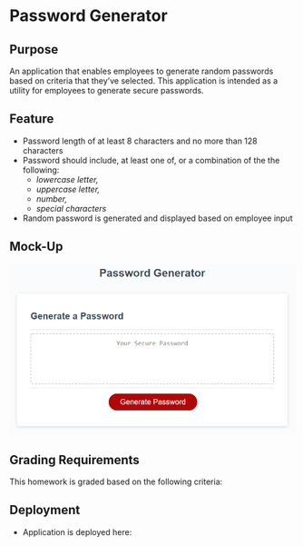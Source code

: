 # Password Generator

## Purpose
An application that enables employees to generate random passwords based on criteria that they’ve selected. This application is intended as a utility for employees to generate secure passwords.


## Feature
* Password length of at least 8 characters and no more than 128 characters
* Password should include, at least one of, or a combination of the the following:
  * _lowercase letter,_ 
  * _uppercase letter,_ 
  * _number,_
  * _special characters_
* Random password is generated and displayed based on employee input

## Mock-Up
![The Password Generator application displays a red button to "Generate Password".](./Assets/images/03-javascript-homework-demo.png)

## Grading Requirements
This homework is graded based on the following criteria: 

## Deployment
* Application is deployed here: 

